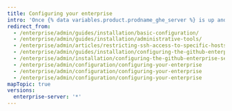 ```yaml
---
title: Configuring your enterprise
intro: 'Once {% data variables.product.prodname_ghe_server %} is up and running, you can configure the appliance to suit your organization''s needs.'
redirect_from:
  - /enterprise/admin/guides/installation/basic-configuration/
  - /enterprise/admin/guides/installation/administrative-tools/
  - /enterprise/admin/articles/restricting-ssh-access-to-specific-hosts/
  - /enterprise/admin/guides/installation/configuring-the-github-enterprise-appliance/
  - /enterprise/admin/installation/configuring-the-github-enterprise-server-appliance
  - /enterprise/admin/configuration/configuring-your-enterprise
  - /enterprise/admin/configuration/configuring-your-enterprise
  - /enterprise/admin/configuration/configuring-your-enterprise
mapTopic: true
versions:
  enterprise-server: '*'
---
```


